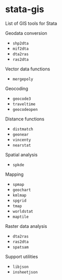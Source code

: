 stata-gis
=========

List of GIS tools for Stata

Geodata conversion
  * `shp2dta`
  * `mif2dta`
  * `dta2ras`
  * `ras2dta`

Vector data functions
  * `mergepoly`

Geocoding
  * `geocode3`
  * `traveltime`
  * `geocodeopen`

Distance functions
  * `distmatch`
  * `geonear`
  * `vincenty`
  * `nearstat`

Spatial analysis
  * `spkde`

Mapping
  * `spmap`
  * `geochart`
  * `kmlmap`
  * `spgrid`
  * `tmap`
  * `worldstat`
  * `maptile`

Raster data analysis
  * `dta2ras`
  * `ras2dta`
  * `spatsam` 

Support utilities
  * `libjson`
  * `insheetjson`
